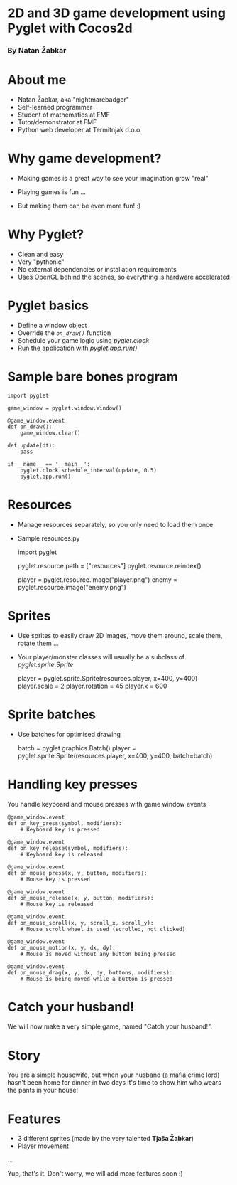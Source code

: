
# 2D and 3D game development using Pyglet with Cocos2d

### By Natan Žabkar

# About me

* Natan Žabkar, aka "nightmarebadger"
* Self-learned programmer
* Student of mathematics at FMF
* Tutor/demonstrator at FMF
* Python web developer at Termitnjak d.o.o

# Why game development?

* Making games is a great way to see your imagination grow "real"
* Playing games is fun ...

* But making them can be even more fun! :)

# Why Pyglet?

* Clean and easy
* Very "pythonic"
* No external dependencies or installation requirements
* Uses OpenGL behind the scenes, so everything is hardware accelerated

# Pyglet basics

* Define a window object
* Override the _`on_draw()`_ function
* Schedule your game logic using _pyglet.clock_
* Run the application with _pyglet.app.run()_

# Sample bare bones program


    import pyglet
    
    game_window = pyglet.window.Window()
    
    @game_window.event
    def on_draw():
        game_window.clear()
        
    def update(dt):
        pass
    
    if __name__ == '__main__':
        pyglet.clock.schedule_interval(update, 0.5)
        pyglet.app.run()

# Resources

* Manage resources separately, so you only need to load them once
* Sample resources.py


    import pyglet
    
    pyglet.resource.path = ["resources"]
    pyglet.resource.reindex()
    
    player = pyglet.resource.image("player.png")
    enemy = pyglet.resource.image("enemy.png")

# Sprites

* Use sprites to easily draw 2D images, move them around, scale them, rotate
them ...
* Your player/monster classes will usually be a subclass of
_pyglet.sprite.Sprite_


    player = pyglet.sprite.Sprite(resources.player, x=400, y=400)
    player.scale = 2
    player.rotation = 45
    player.x = 600

# Sprite batches

* Use batches for optimised drawing


    batch = pyglet.graphics.Batch()
    player = pyglet.sprite.Sprite(resources.player, x=400, y=400, batch=batch)

# Handling key presses

You handle keyboard and mouse presses with game window events


    @game_window.event
    def on_key_press(symbol, modifiers):
        # Keyboard key is pressed
    
    @game_window.event
    def on_key_release(symbol, modifiers):
        # Keyboard key is released
    
    @game_window.event
    def on_mouse_press(x, y, button, modifiers):
        # Mouse key is pressed
    
    @game_window.event
    def on_mouse_release(x, y, button, modifiers):
        # Mouse key is released
    
    @game_window.event
    def on_mouse_scroll(x, y, scroll_x, scroll_y):
        # Mouse scroll wheel is used (scrolled, not clicked)
    
    @game_window.event
    def on_mouse_motion(x, y, dx, dy):
        # Mouse is moved without any button being pressed
    
    @game_window.event
    def on_mouse_drag(x, y, dx, dy, buttons, modifiers):
        # Mouse is being moved while a button is pressed

# Catch your husband!

We will now make a very simple game, named "Catch your husband!".

# Story

You are a simple housewife, but when your husband (a mafia crime lord) hasn't
been home for dinner in two days it's time to show him who wears the pants in
your house!

# Features

* 3 different sprites (made by the very talented **Tjaša Žabkar**)
* Player movement

...

Yup, that's it. Don't worry, we will add more features soon :)
